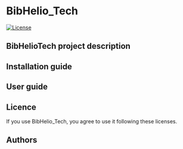 # BibHelio_Tech

[![License](http://img.shields.io/:license-apache-blue.svg)](http://www.apache.org/licenses/LICENSE-2.0.html)

## BibHelioTech project description

## Installation guide

## User guide

## Licence
If you use BibHelio_Tech, you agree to use it following these licenses.

## Authors